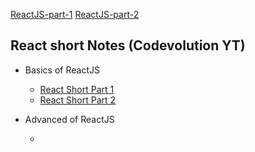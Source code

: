 

[ReactJS-part-1](./ReactJS-part-1.md) 
[ReactJS-part-2](./ReactJS-part-2.md)


## React short Notes (Codevolution YT)

- Basics of ReactJS
    - [React Short Part 1](./Reactshots-1.md)
    - [React Short Part 2](./Reactshorts-2.md)

- Advanced of ReactJS
    - []()
